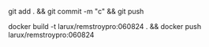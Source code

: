 git add . && git commit -m "c" && git push

docker build -t larux/remstroypro:060824 . && docker push larux/remstroypro:060824

